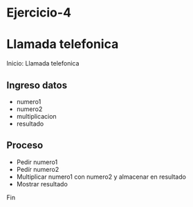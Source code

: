 # Ejercicio-4
# Llamada telefonica

Inicio: Llamada telefonica

## Ingreso datos

- numero1
- numero2
- multiplicacion
- resultado

## Proceso

- Pedir numero1
- Pedír numero2
- Multiplicar numero1 con numero2 y almacenar en resultado
- Mostrar resultado

Fin